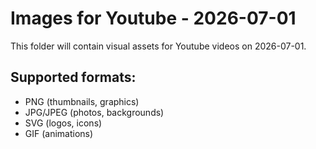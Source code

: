 # Images for Youtube - 2026-07-01

This folder will contain visual assets for Youtube videos on 2026-07-01.

## Supported formats:
- PNG (thumbnails, graphics)
- JPG/JPEG (photos, backgrounds)
- SVG (logos, icons)
- GIF (animations)
